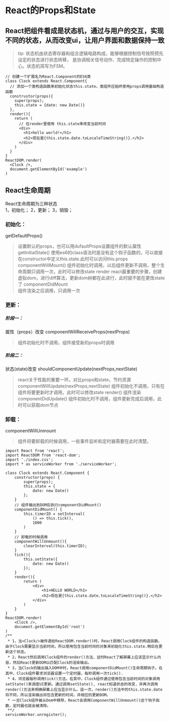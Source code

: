 # React的Props和State
## React把组件看成是状态机，通过与用户的交互，实现不同的状态，从而改变ui，让用户界面和数据保持一致
> tip: 状态机由状态寄存器和组合逻辑电路构成，能够根据控制信号按照预先设定的状态进行状态转移，
  是协调相关信号动作、完成特定操作的控制中心。状态机简写为FSM。
~~~
// 创建一个扩展名为React.Component的ES6类
class Clock extends React.Component{
  // 添加一个类构造函数来初始化状态this.state，类组件应始终使用props调用基础构造函数
  construstor(props){
    super(props);
    this.state = {date: new Date()}
  },
  render(){
    return (
      // 在render里使用 this.state来改变当前时间
      <div>
        <h1>hello world!</h1>
        <h2>现在是{this.state.date.toLocaleTimeString()}.</h2>
      </div>
    )
  }
}
ReactDOM.render(
  <Clock />,
  document.getElementById('example')
)
~~~
## React生命周期
React生命周期为三种状态  
1，初始化；
2，更新；
3，销毁；
### 初始化：
getDefaultProps() 
> 设置默认的props，也可以用dufaultProps设置组件的默认属性
getInitialState()
> 使用es6的class语法时是没有这个钩子函数的，可以直接在constructor中定义this.state.此时可以访问this.props
componentWillMount()
> 组件初始化时调用，以后组件更新不调用，整个生命周期只调用一次，此时可以修改state
render
> react最重要的步骤，创建虚拟dom，进行diff算法，更新dom树都在此进行，此时就不能在更改state了
componentDidMount  
> 组件渲染之后调用，只调用一次
### 更新：
##### 阶段一：
属性（props）改变
componentWillReceiveProps(nextProps)
> 组件初始化时不调用，组件接受新的props时调用
##### 阶段二：
状态(state)改变
shouldComponentUpdate(nextProps,nextState)
> react关于性能的重要一环。对比props和state，节约资源
componentWillUpdate(nextProps,nextState)
> 组件初始化不调用，只有在组件将要更新时才调用，此时可以修改state
render()
> 组件渲染
componentDidUpdate()
> 组件初始化时不调用，组件更新完成后调用，此时可以获取dom节点
### 卸载：
componentWillUnmount
> 组件将要卸载的时候调用，一些事件监听和定时器需要在此时清楚。
~~~
import React from 'react';
import ReactDOM from 'react-dom';
import './index.css';
import * as serviceWorker from './serviceWorker';

class Clock extends React.Component {
    constructor(props) {
        super(props);
        this.state = {
            date: new Date()
        };
    }
    // 组件输出到DOM后执行componentDidMount()
    componentDidMount() {
        this.timerID = setInterval(
            () => this.tick(),
            1000
        )
    }
    // 卸载的时候调用
    componentWillUnmount(){
        clearInterval(this.timerID);
    }
    tick(){
        this.setState({
            date: new Date()
        });
    }
    render(){
        return (
            <div>
                <h1>HELLO WORLD</h1>
                <h2>现在是{this.state.date.toLocaleTimeString()}.</h2>
            </div>
        )
    }
}
ReactDOM.render(
    <Clock />,
    document.getElementById('root')
)
/**
 * 1，当<Clock/>被传递给ReactDOM.render()时，React调用Clock组件的构造函数。由于Clock需要显示当前时间，所以使用包含当前时间的对象来初始化this.state.稍后在更新这个状态。
 * 2，React然后调用Clock组件的render()方法，这时React了解屏幕上应该显示什么内容，然后React更新DOM以匹配Clock的渲染输出。
 * 3，当Clock的输出插入DOM中时，React调用componentDidMount()生命周期钩子。在其中，Clock组件要求浏览器设置一个定时器，每秒调用一次tick().
 * 4，浏览器每秒调用tick()方法。在其中，Clock组件通过使用包含当前时间的对象调用setState()来调度UI更新。通过调用setState(), react知道状态的改变，并再次调用render()方法来明确屏幕上应当显示什么。這一次，render()方法中的this.state.date将不同，所以渲染输出将包含更新的时间，并相应的更新DOM。
 * 一旦Clock组件被从Dom中移除，React会调用ComponentWillUnmount()这个钩子函数，定时器也就会被清除。
 **/
serviceWorker.unregister();
~~~


